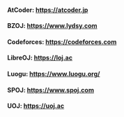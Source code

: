 #### AtCoder: https://atcoder.jp
#### BZOJ: https://www.lydsy.com
#### Codeforces: https://codeforces.com
#### LibreOJ: https://loj.ac
#### Luogu: https://www.luogu.org/
#### SPOJ: https://www.spoj.com
#### UOJ: https://uoj.ac
